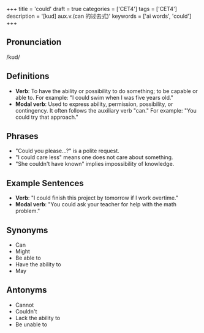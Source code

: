 +++
title = 'could'
draft = true
categories = ['CET4']
tags = ['CET4']
description = '[kud] aux.v.(can 的过去式)'
keywords = ['ai words', 'could']
+++

## Pronunciation
/kʊd/

## Definitions
- **Verb**: To have the ability or possibility to do something; to be capable or able to. For example: "I could swim when I was five years old."
- **Modal verb**: Used to express ability, permission, possibility, or contingency. It often follows the auxiliary verb "can." For example: "You could try that approach."

## Phrases
- "Could you please...?" is a polite request.
- "I could care less" means one does not care about something.
- "She couldn't have known" implies impossibility of knowledge.

## Example Sentences
- **Verb**: "I could finish this project by tomorrow if I work overtime."
- **Modal verb**: "You could ask your teacher for help with the math problem."

## Synonyms
- Can
- Might
- Be able to
- Have the ability to
- May

## Antonyms
- Cannot
- Couldn't
- Lack the ability to
- Be unable to
